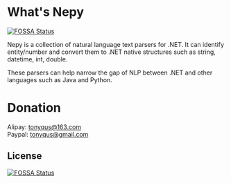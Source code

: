 # What's Nepy
[![FOSSA Status](https://app.fossa.com/api/projects/git%2Bgithub.com%2Ftonyqus%2Fnepy.svg?type=shield)](https://app.fossa.com/projects/git%2Bgithub.com%2Ftonyqus%2Fnepy?ref=badge_shield)

Nepy is a collection of natural language text parsers for .NET. It can identify entity/number and convert them to .NET native structures such as string, datetime, int, double. 

These parsers can help narrow the gap of NLP between .NET and other languages such as Java and Python. 

# Donation
Alipay: tonyqus@163.com<br />
Paypal: tonyqus@gmail.com


## License
[![FOSSA Status](https://app.fossa.com/api/projects/git%2Bgithub.com%2Ftonyqus%2Fnepy.svg?type=large)](https://app.fossa.com/projects/git%2Bgithub.com%2Ftonyqus%2Fnepy?ref=badge_large)